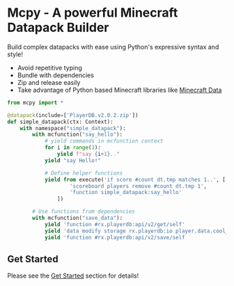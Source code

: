 # Mcpy - A powerful Minecraft Datapack Builder

Build complex datapacks with ease using Python's expressive syntax and style!

- Avoid repetitive typing
- Bundle with dependencies
- Zip and release easily
- Take advantage of Python based Minecraft libraries like [Minecraft Data](https://github.com/PrismarineJS/minecraft-data)

```python
from mcpy import *

@datapack(include=['PlayerDB.v2.0.2.zip'])
def simple_datapack(ctx: Context):
    with namespace("simple_datapack"):
        with mcfunction("say_hello"):
            # yield commands in mcfunction context
            for i in range(3):
                yield f"say {i+1}.."
            yield "say Hello!"

            # Define helper functions
            yield from execute('if score #count dt.tmp matches 1..', [
                    'scoreboard players remove #count dt.tmp 1',
                    'function simple_datapack:say_hello'
                ])

        # Use functions from dependencies
        with mcfunction("save_data"):
            yield 'function #rx.playerdb:api/v2/get/self'
            yield 'data modify storage rx.playerdb:io player.data.cool_pack set value {eggs: 3b}'
            yield 'function #rx.playerdb:api/v2/save/self
```

## Get Started

Please see the [Get Started](tutorials/get-started.md) section for details!
